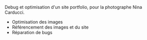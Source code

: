 Debug et optimisation d'un site portfolio, pour la photographe Nina Carducci.

- Optimisation des images
- Référencement des images et du site
- Réparation de bugs
